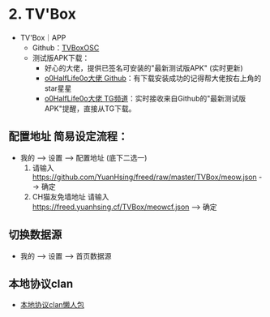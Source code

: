 # 2. TV'Box
* TV'Box｜APP
  + Github：[TVBoxOSC](https://github.com/CatVodTVOfficial/TVBoxOSC)
  + 测试版APK下载：
	+ 好心的大佬，提供已签名可安装的"最新测试版APK" (实时更新)
	+ [o0HalfLife0o大佬 Github](https://github.com/o0HalfLife0o/TVBoxOSC)：有下载安装成功的记得帮大佬按右上角的star星星
	+ [o0HalfLife0o大佬 TG频道](https://t.me/TVBoxOSC)：实时接收来自Github的"最新测试版APK"提醒，直接从TG下载。

## 配置地址 简易设定流程：
* 我的 --> 设置 --> 配置地址 (底下二选一)
	1. 请输入 https://github.com/YuanHsing/freed/raw/master/TVBox/meow.json --> 确定
	2. CH猫友免墙地址 请输入 https://freed.yuanhsing.cf/TVBox/meowcf.json --> 确定

## 切换数据源
* 我的 --> 设置 --> 首页数据源

## 本地协议clan
* [本地协议clan懒人包](https://github.com/YuanHsing/freed/tree/master/TVBox/%E6%9C%AC%E5%9C%B0%E5%8D%8F%E8%AE%AEclan%E6%87%92%E4%BA%BA%E5%8C%85)
